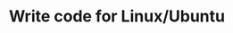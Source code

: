 ---
layout: default
title: Write code for Linux/Ubuntu
description: Ubuntu is an operating system with an ecosystem of applications and packages and code. If the community is the heart of Ubuntu, the code is the bones. Contributing code, in the form of apps, or packages, or anything, strengthens the technology we're here for. 
---